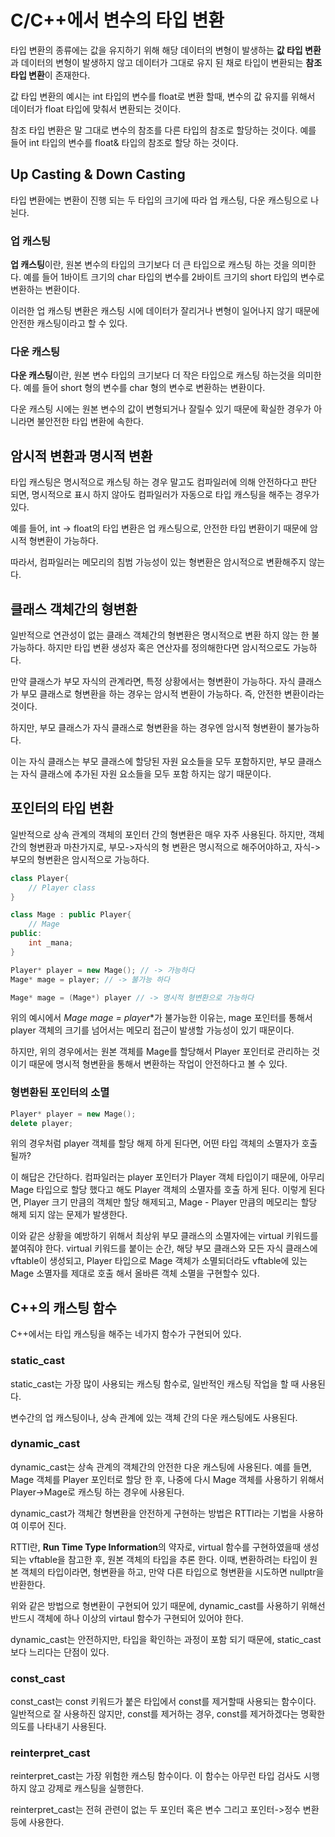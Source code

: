 # C/C++에서 변수의 타입 변환
타입 변환의 종류에는 값을 유지하기 위해 해당 데이터의 변형이 발생하는 **값 타입 변환**과 데이터의 변형이 발생하지 않고 데이터가 그대로 유지 된 채로 타입이 변환되는 **참조 타입 변환**이 존재한다.

값 타입 변환의 예시는 int 타입의 변수를 float로 변환 할때, 변수의 값 유지를 위해서 데이터가 float 타입에 맞춰서 변환되는 것이다.

참조 타입 변환은 말 그대로 변수의 참조를 다른 타입의 참조로 할당하는 것이다. 예를 들어 int 타입의 변수를 float& 타입의 참조로 할당 하는 것이다.

## Up Casting & Down Casting
타입 변환에는 변환이 진행 되는 두 타입의 크기에 따라 업 캐스팅, 다운 캐스팅으로 나뉜다.

### 업 캐스팅
**업 캐스팅**이란, 원본 변수의 타입의 크기보다 더 큰 타입으로 캐스팅 하는 것을 의미한다. 예를 들어 1바이트 크기의 char 타입의 변수를 2바이트 크기의 short 타입의 변수로 변환하는 변환이다.

이러한 업 캐스팅 변환은 캐스팅 시에 데이터가 잘리거나 변형이 일어나지 않기 때문에 안전한 캐스팅이라고 할 수 있다.

### 다운 캐스팅
**다운 캐스팅**이란, 원본 변수 타입의 크기보다 더 작은 타입으로 캐스팅 하는것을 의미한다. 예를 들어 short 형의 변수를 char 형의 변수로 변환하는 변환이다.

다운 캐스팅 시에는 원본 변수의 값이 변형되거나 잘릴수 있기 때문에 확실한 경우가 아니라면 불안전한 타입 변환에 속한다.

## 암시적 변환과 명시적 변환
타입 캐스팅은 명시적으로 캐스팅 하는 경우 말고도 컴파일러에 의해 안전하다고 판단 되면, 명시적으로 표시 하지 않아도 컴파일러가 자동으로 타입 캐스팅을 해주는 경우가 있다.

예를 들어, int -> float의 타입 변환은 업 캐스팅으로, 안전한 타입 변환이기 때문에 암시적 형변환이 가능하다.

따라서, 컴파일러는 메모리의 침범 가능성이 있는 형변환은 암시적으로 변환해주지 않는다.

## 클래스 객체간의 형변환
일반적으로 연관성이 없는 클래스 객체간의 형변환은 명시적으로 변환 하지 않는 한 불가능하다. 하지만 타입 변환 생성자 혹은 연산자를 정의해한다면 암시적으로도 가능하다.

만약 클래스가 부모 자식의 관계라면, 특정 상황에서는 형변환이 가능하다. 자식 클래스가 부모 클래스로 형변환을 하는 경우는 암시적 변환이 가능하다. 즉, 안전한 변환이라는 것이다.

하지만, 부모 클래스가 자식 클래스로 형변환을 하는 경우엔 암시적 형변환이 불가능하다.

이는 자식 클래스는 부모 클래스에 할당된 자원 요소들을 모두 포함하지만, 부모 클래스는 자식 클래스에 추가된 자원 요소들을 모두 포함 하지는 않기 때문이다.

## 포인터의 타입 변환
일반적으로 상속 관계의 객체의 포인터 간의 형변환은 매우 자주 사용된다. 하지만, 객체간의 형변환과 마찬가지로, 부모->자식의 형 변환은 명시적으로 해주어야하고, 자식->부모의 형변환은 암시적으로 가능하다.

```cpp
class Player{
    // Player class
}

class Mage : public Player{
    // Mage
public:
    int _mana;
}

Player* player = new Mage(); // -> 가능하다
Mage* mage = player; // -> 불가능 하다

Mage* mage = (Mage*) player // -> 명시적 형변환으로 가능하다
```

위의 예시에서 **Mage* mage = player**가 불가능한 이유는, mage 포인터를 통해서 player 객체의 크기를 넘어서는 메모리 접근이 발생할 가능성이 있기 때문이다.

하지만, 위의 경우에서는 원본 객체를 Mage를 할당해서 Player 포인터로 관리하는 것이기 때문에 명시적 형변환을 통해서 변환하는 작업이 안전하다고 볼 수 있다.

### 형변환된 포인터의 소멸
```cpp
Player* player = new Mage();
delete player;
```
위의 경우처럼 player 객체를 할당 해제 하게 된다면, 어떤 타입 객체의 소멸자가 호출될까?

이 해답은 간단하다. 컴파일러는 player 포인터가 Player 객체 타입이기 때문에, 아무리 Mage 타입으로 할당 했다고 해도 Player 객체의 소멸자를 호출 하게 된다. 이렇게 된다면, Player 크기 만큼의 객체만 할당 해제되고, Mage - Player 만큼의 메모리는 할당 해제 되지 않는 문제가 발생한다.

이와 같은 상황을 예방하기 위해서 최상위 부모 클래스의 소멸자에는 virtual 키워드를 붙여줘야 한다. virtual 키워드를 붙이는 순간, 해당 부모 클래스와 모든 자식 클래스에 vftable이 생성되고, Player 타입으로 Mage 객체가 소멸되더라도 vftable에 있는 Mage 소멸자를 제대로 호출 해서 올바른 객체 소멸을 구현할수 있다.

## C++의 캐스팅 함수
C++에서는 타입 캐스팅을 해주는 네가지 함수가 구현되어 있다.

### static_cast
static_cast는 가장 많이 사용되는 캐스팅 함수로, 일반적인 캐스팅 작업을 할 때 사용된다.

변수간의 업 캐스팅이나, 상속 관계에 있는 객체 간의 다운 캐스팅에도 사용된다.

### dynamic_cast
dynamic_cast는 상속 관계의 객체간의 안전한 다운 캐스팅에 사용된다. 예를 들면, Mage 객체를 Player 포인터로 할당 한 후, 나중에 다시 Mage 객체를 사용하기 위해서 Player->Mage로 캐스팅 하는 경우에 사용된다.

dynamic_cast가 객체간 형변환을 안전하게 구현하는 방법은 RTTI라는 기법을 사용하여 이루어 진다. 

RTTI란, **Run Time Type Information**의 약자로, virtual 함수를 구현하였을때 생성되는 vftable을 참고한 후, 원본 객체의 타입을 추론 한다. 이때, 변환하려는 타입이 원본 객체의 타입이라면, 형변환을 하고, 만약 다른 타입으로 형변환을 시도하면 nullptr을 반환한다.

위와 같은 방법으로 형변환이 구현되어 있기 때문에, dynamic_cast를 사용하기 위해선 반드시 객체에 하나 이상의 virtaul 함수가 구현되어 있어야 한다.

dynamic_cast는 안전하지만, 타입을 확인하는 과정이 포함 되기 때문에, static_cast보다 느리다는 단점이 있다.

### const_cast
const_cast는 const 키워드가 붙은 타입에서 const를 제거할때 사용되는 함수이다. 일반적으로 잘 사용하진 않지만, const를 제거하는 경우, const를 제거하겠다는 명확한 의도를 나타내기 사용된다.

### reinterpret_cast
reinterpret_cast는 가장 위험한 캐스팅 함수이다. 이 함수는 아무런 타입 검사도 시행하지 않고 강제로 캐스팅을 실행한다.

reinterpret_cast는 전혀 관련이 없는 두 포인터 혹은 변수 그리고 포인터->정수 변환 등에 사용한다.